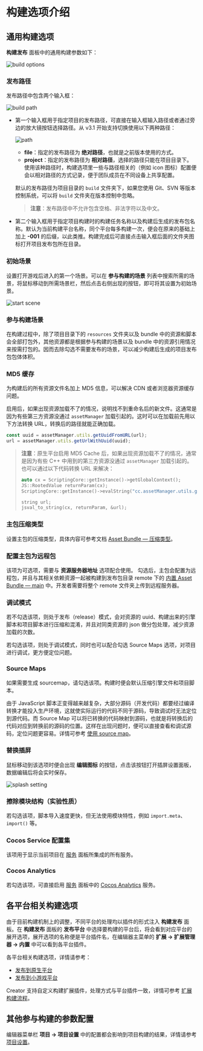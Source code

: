 # 构建选项介绍

## 通用构建选项

**构建发布** 面板中的通用构建参数如下：

![build options](./build-options/options.png)

### 发布路径

发布路径中包含两个输入框：

![build path](./build-options/build-path.png)

- 第一个输入框用于指定项目的发布路径，可直接在输入框输入路径或者通过旁边的放大镜按钮选择路径。从 v3.1 开始支持切换使用以下两种路径：

    ![path](./build-options/path.png)

    - **file**：指定的发布路径为 **绝对路径**，也就是之前版本使用的方式。
    - **project**：指定的发布路径为 **相对路径**，选择的路径只能在项目目录下。使用该种路径时，构建选项里一些与路径相关的（例如 icon 图标）配置便会以相对路径的方式记录，便于团队成员在不同设备上共享配置。

    默认的发布路径为项目目录的 `build` 文件夹下，如果您使用 Git、SVN 等版本控制系统，可以将 `build` 文件夹在版本控制中忽略。

  > **注意**：发布路径中不允许包含空格、非法字符以及中文。

- 第二个输入框用于指定项目构建时的构建任务名称以及构建后生成的发布包名称。默认为当前构建平台名称，同个平台每多构建一次，便会在原来的基础上加上 **-001** 的后缀，以此类推。构建完成后可直接点击输入框后面的文件夹图标打开项目发布包所在目录。

### 初始场景

设置打开游戏后进入的第一个场景。可以在 **参与构建的场景** 列表中搜索所需的场景，将鼠标移动到所需场景栏，然后点击右侧出现的按钮，即可将其设置为初始场景。

![start scene](./build-options/set-start-scene.png)

### 参与构建场景

在构建过程中，除了项目目录下的 `resources` 文件夹以及 bundle 中的资源和脚本会全部打包外，其他资源都是根据参与构建的场景以及 bundle 中的资源引用情况来按需打包的。因而去除勾选不需要发布的场景，可以减少构建后生成的项目发布包包体体积。

### MD5 缓存

为构建后的所有资源文件名加上 MD5 信息，可以解决 CDN 或者浏览器资源缓存问题。

启用后，如果出现资源加载不了的情况，说明找不到重命名后的新文件。这通常是因为有些第三方资源没通过 `assetManager` 加载引起的。这时可以在加载前先用以下方法转换 URL，转换后的路径就能正确加载。

```typescript
const uuid = assetManager.utils.getUuidFromURL(url);
url = assetManager.utils.getUrlWithUuid(uuid);
```

> **注意**：原生平台启用 MD5 Cache 后，如果出现资源加载不了的情况，通常是因为有些 C++ 中用到的第三方资源没通过 `assetManager` 加载引起的。也可以通过以下代码转换 URL 来解决：
>
> ```cpp
> auto cx = ScriptingCore::getInstance()->getGlobalContext();
> JS::RootedValue returnParam(cx);
> ScriptingCore::getInstance()->evalString("cc.assetManager.utils.getUrlWithUuid(cc.assetManager.utils.getUuidFromURL('url'))", &returnParam);
>
> string url;
> jsval_to_string(cx, returnParam, &url);
> ```

### 主包压缩类型

设置主包的压缩类型，具体内容可参考文档 [Asset Bundle — 压缩类型](../../asset/bundle.md#%E5%8E%8B%E7%BC%A9%E7%B1%BB%E5%9E%8B)。

### 配置主包为远程包

该项为可选项，需要与 **资源服务器地址** 选项配合使用。
勾选后，主包会配置为远程包，并且与其相关依赖资源一起被构建到发布包目录 remote 下的 [内置 Asset Bundle — main](../../asset/bundle.md#%E5%86%85%E7%BD%AE-asset-bundle) 中。开发者需要将整个 remote 文件夹上传到远程服务器。

### 调试模式

若不勾选该项，则处于发布（release）模式，会对资源的 uuid、构建出来的引擎脚本和项目脚本进行压缩和混淆，并且对同类资源的 json 做分包处理，减少资源加载的次数。

若勾选该项，则处于调试模式，同时也可以配合勾选 Source Maps 选项，对项目进行调试，更方便定位问题。

### Source Maps

如果需要生成 sourcemap，请勾选该项。构建时便会默认压缩引擎文件和项目脚本。

由于 JavaScript 脚本正变得越来越复杂，大部分源码（开发代码）都要经过编译转换才能投入生产环境，这就使实际运行的代码不同于源码，导致调试时无法定位到源代码。而 Source Map 可以将已转换的代码映射到源码，也就是将转换后的代码对应到转换前的源码的位置。这样在出现问题时，便可以直接查看和调试源码，定位问题更容易。详情可参考 [使用 source map](https://developer.chrome.com/docs/devtools/javascript/source-maps/)。

### 替换插屏

鼠标移动到该选项时便会出现 **编辑图标** 的按钮，点击该按钮打开插屏设置面板，数据编辑后将会实时保存。

![splash setting](build-options/splash-setting.png)

<!-- ### 压缩纹理

若项目中的图片资源设置了 [压缩纹理](../../asset/compress-texture.md) 并勾选了该项，那么构建时便会根据压缩纹理设置生成对应的图像资源。如果不勾选该项，即便配置了压缩纹理也不会在构建时生效。

### 自动图集

若当前项目配置了 [自动图集资源](../../asset/auto-atlas.md) 并勾选了该项，那么构建时便会根据图集配置进行合图处理，生成图集到项目中。如果不勾选该项，即便配置了自动合图也不会在构建时生效。

> **注意**：如果在 `resources` 文件夹中配置了自动图集，将会同时打包出大图和小图的图片资源以及对应的序列化信息，将会增大包体，如非必要请不要这样使用。 -->

### 擦除模块结构（实验性质）

若勾选该项，脚本导入速度更快，但无法使用模块特性，例如 `import.meta`、`import()` 等。

<!--
### 内联所有 SpriteFrame
自动合并资源时，将所有 SpriteFrame 与被依赖的资源合并到同一个包中。建议网页平台开启，启用后会略微增大总包体，多消耗一点点网络流量，但是能显著减少网络请求数量。建议原生平台关闭，因为会增大热更新时的体积。

### 合并初始场景依赖的所有 JSON

自动合并资源时，将初始场景依赖的所有 JSON 文件都合并到初始场景所在的包中。默认关闭，启用后不会增大总包体，但如果这些 JSON 也被其它场景公用，则后面再次加载它们时 CPU 开销可能会稍微增加。
-->

### Cocos Service 配置集

该项用于显示当前项目在 [服务](https://service.cocos.com/document/zh/) 面板所集成的所有服务。

### Cocos Analytics

若勾选该项，可直接启用 [服务](https://service.cocos.com/document/zh/) 面板中的 [Cocos Analytics](https://n-analytics.cocos.com/docs/zh/) 服务。

## 各平台相关构建选项

由于目前构建机制上的调整，不同平台的处理均以插件的形式注入 **构建发布** 面板。在 **构建发布** 面板的 **发布平台** 中选择要构建的平台后，将会看到对应平台的展开选项，展开选项的名称便是平台插件名，在编辑器主菜单的 **扩展 -> 扩展管理器 -> 内置** 中可以看到各平台插件。

各平台相关构建选项，详情请参考：

- [发布到原生平台](native-options.md#%E6%9E%84%E5%BB%BA%E9%80%89%E9%A1%B9)
- [发布到小游戏平台](publish-mini-game.md)

Creator 支持自定义构建扩展插件，处理方式与平台插件一致，详情可参考 [扩展构建流程](custom-build-plugin.md)。

## 其他参与构建的参数配置

编辑器菜单栏 **项目 -> 项目设置** 中的配置都会影响到项目构建的结果，详情请参考 [项目设置](../project/index.md)。
